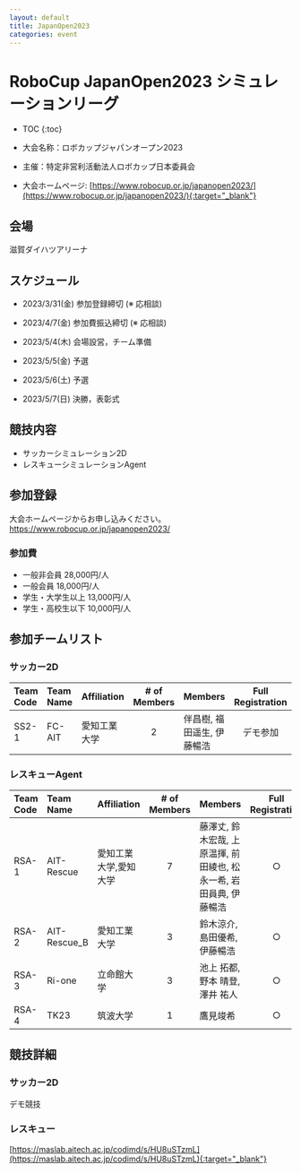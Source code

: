 ```yaml
---
layout: default
title: JapanOpen2023
categories: event
---
```


# RoboCup JapanOpen2023 シミュレーションリーグ

- TOC
{:toc}


- 大会名称：ロボカップジャパンオープン2023
- 主催：特定非営利活動法人ロボカップ日本委員会
- 大会ホームページ: [https://www.robocup.or.jp/japanopen2023/](https://www.robocup.or.jp/japanopen2023/){:target="_blank"}

## 会場

滋賀ダイハツアリーナ

## スケジュール

- 2023/3/31(金) 参加登録締切 (※ 応相談)
- 2023/4/7(金) 参加費振込締切 (※ 応相談)

- 2023/5/4(木) 会場設営，チーム準備
- 2023/5/5(金) 予選
- 2023/5/6(土) 予選
- 2023/5/7(日) 決勝，表彰式


## 競技内容

- サッカーシミュレーション2D
- レスキューシミュレーションAgent


## 参加登録

大会ホームページからお申し込みください。
https://www.robocup.or.jp/japanopen2023/

### 参加費

- 一般非会員 28,000円/人
- 一般会員 18,000円/人
- 学生・大学生以上 13,000円/人
- 学生・高校生以下 10,000円/人


## 参加チームリスト
### サッカー2D

|Team Code |Team Name |Affiliation |# of Members |Members |Full Registration |
| :---     | :---     | :---       | :---:       | :---   | :---:            |
| SS2-1    | FC-AIT   | 愛知工業大学   | 2           |伴昌樹, 福田遥生, 伊藤暢浩|デモ参加|

### レスキューAgent

|Team Code |Team Name |Affiliation |# of Members |Members |Full Registration |
| :---     | :---     | :---       | :---:       | :---   | :---:            |
| RSA-1    | AIT-Rescue | 愛知工業大学,愛知大学 | 7    |藤澤丈, 鈴木宏哉, 上原温揮, 前田綾也, 松永一希, 岩田員典, 伊藤暢浩| ○ |
| RSA-2    | AIT-Rescue_B | 愛知工業大学  | 3      |鈴木涼介, 島田優希, 伊藤暢浩| ○ |
| RSA-3    | Ri-one   | 立命館大学    | 3           |池上 拓都, 野本 晴登, 澤井 祐人| ○ |
| RSA-4    | TK23   | 筑波大学    | 1           |鷹見竣希| ○ |


## 競技詳細
### サッカー2D
デモ競技

### レスキュー
[https://maslab.aitech.ac.jp/codimd/s/HU8uSTzmL](https://maslab.aitech.ac.jp/codimd/s/HU8uSTzmL){:target="_blank"}
